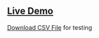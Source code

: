 
## <a href="https://abcengine.netlify.app/" target="_blank">Live Demo</a>

<a id="raw-url" href="https://riffiles.netlify.app/input_values.csv">Download CSV File</a> for testing
